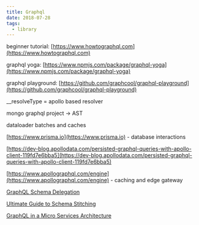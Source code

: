 ```yaml
---
title: Graphql
date: 2018-07-28
tags:
  - library
---
```


beginner tutorial: [https://www.howtographql.com](https://www.howtographql.com)

graphql yoga: [https://www.npmjs.com/package/graphql-yoga](https://www.npmjs.com/package/graphql-yoga)

graphql playground: [https://github.com/graphcool/graphql-playground](https://github.com/graphcool/graphql-playground)

\_\_resolveType = apollo based resolver

mongo graphql project -&gt; AST

dataloader batches and caches

[https://www.prisma.io](https://www.prisma.io) - database interactions

[https://dev-blog.apollodata.com/persisted-graphql-queries-with-apollo-client-119fd7e6bba5](https://dev-blog.apollodata.com/persisted-graphql-queries-with-apollo-client-119fd7e6bba5)

[https://www.apollographql.com/engine](https://www.apollographql.com/engine) - caching and edge gateway

[GraphQL Schema Delegation](https://www.apollographql.com/blog/graphql-schema-delegation-9d832648c543/)

[Ultimate Guide to Schema Stitching](https://hasura.io/blog/the-ultimate-guide-to-schema-stitching-in-graphql-f30178ac0072/)

[GraphQL in a Micro Services Architecture](https://itnext.io/graphql-in-a-microservices-architecture-d17922b886eb)
